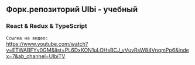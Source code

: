## Форк.репозиторий Ulbi - учебный
### React & Redux & TypeScript
`Ссылка на видео:`<br>
https://www.youtube.com/watch?v=ETWABFYv0GM&list=PL6DxKON1uLOHsBCJ_vVuvRsW84VnqmPp6&index=7&ab_channel=UlbiTV
